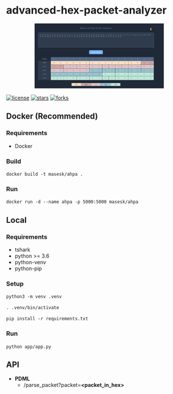 # advanced-hex-packet-analyzer
<p align="center">
  <img src="./capture.jpg" width="350" title="hover text">
</p>

[![license](https://img.shields.io/github/license/masesk/advanced-hex-packet-analyzer.svg)](https://github.com/masesk/advanced-hex-packet-analyzer/blob/master/LICENSE)
[![stars](https://img.shields.io/github/stars/masesk/advanced-hex-packet-analyzer.svg?style=social)](https://github.com/masesk/advanced-hex-packet-analyzer/stargazers)
[![forks](https://img.shields.io/github/forks/masesk/advanced-hex-packet-analyzer?style=social)](https://github.com/masesk/advanced-hex-packet-analyzer/network/members)

## Docker (Recommended)

### Requirements
- Docker

### Build
```
docker build -t masesk/ahpa .
```

### Run
```
docker run -d --name ahpa -p 5000:5000 masesk/ahpa
```

## Local
### Requirements
- tshark
- python >= 3.6
- python-venv
- python-pip

### Setup
```
python3 -m venv .venv
```
```
. .venv/bin/activate
```
```
pip install -r requirements.txt
```

### Run
```
python app/app.py
```


## API

* **PDML** 
    * /parse_packet?packet=**<packet_in_hex>**

